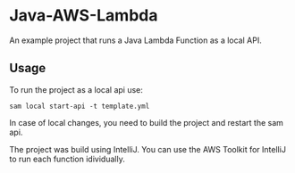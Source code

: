 # Java-AWS-Lambda
An example project that runs a Java Lambda Function as a local API.

## Usage
To run the project as a local api use:
```
sam local start-api -t template.yml
```
In case of local changes, you need to build the project and restart the sam api.

The project was build using IntelliJ. You can use the AWS Toolkit for IntelliJ to run each function idividually.
